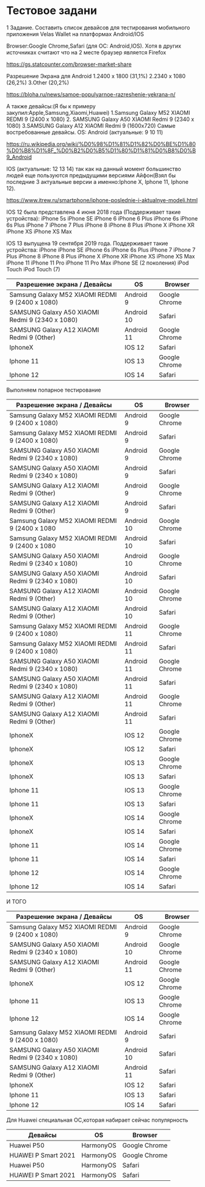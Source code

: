 # Тестовое задани
1 Задание. Составить список девайсов для тестирования мобильного приложения Velas Wallet на платформах Android/IOS

Browser:Google Chrome,Safari (для ОС: Android,IOS). Хотя в других источниках считают что на 2 месте браузер является Firefox 

https://gs.statcounter.com/browser-market-share

Разрешение Экрана для Android 
1.2400 x 1800 (31,1%)
2.2340 х 1080 (26,2%)
3.Other (20,2%)

https://bloha.ru/news/samoe-populyarnoe-razreshenie-yekrana-n/

А также девайсы:(Я бы к примеру закупил:Apple,Samsung,Xiaomi,Huawei)
1.Samsung Galaxy M52 XIAOMI REDMI 9 (2400 х 1080) 
2. SAMSUNG Galaxy A50 XIAOMI Redmi 9 (2340 х 1080) 
3.SAMSUNG Galaxy A12 XIAOMI Redmi 9 (1600x720)
Самые востребованные девайсы.
OS: Android (актуальные: 9 10 11)

https://ru.wikipedia.org/wiki/%D0%98%D1%81%D1%82%D0%BE%D1%80%D0%B8%D1%8F_%D0%B2%D0%B5%D1%80%D1%81%D0%B8%D0%B9_Android

IOS (актуальные: 12 13 14) так как на данный момент большинство людей еще пользуются предыдущими версиями Айфон(Взял бы последние 3 актуальные версии а именно:Iphone X, Iphone 11, Iphone 12).

https://www.itrew.ru/smartphone/iphone-poslednie-i-aktualnye-modeli.html

IOS 12 была представлена 4 июня 2018 года
(Поддерживает такие устройства):
iPhone 5s
iPhone SE
iPhone 6
iPhone 6 Plus
iPhone 6s
iPhone 6s Plus
iPhone 7
iPhone 7 Plus
iPhone 8
iPhone 8 Plus
iPhone X
iPhone XR
iPhone XS
iPhone XS Max

IOS 13 выпущена 19 сентября 2019 года. Поддерживает такие устройства:
iPhone
iPhone SE
iPhone 6s
iPhone 6s Plus
iPhone 7
iPhone 7 Plus
iPhone 8
iPhone 8 Plus
iPhone X
iPhone XR
iPhone XS
iPhone XS Max
iPhone 11
iPhone 11 Pro
iPhone 11 Pro Max
iPhone SE (2 поколения)
iPod Touch
iPod Touch (7)

Разрешение экрана / Девайсы | OS | Browser |
------------ | ------------- | -------------
Samsung Galaxy M52 XIAOMI REDMI 9 (2400 x 1080) | Android 9 | Google Chrome
SAMSUNG Galaxy A50 XIAOMI Redmi 9 (2340 х 1080)  | Android 10 | Safari
SAMSUNG Galaxy A12 XIAOMI Redmi 9 (Other)  | Android 11 | Google Chrome
IphoneX | IOS 12 | Safari
Iphone 11 | IOS 13 | Google Chrome
Iphone 12 | IOS 14 | Safari

Выполняем попарное тестирование

Разрешение экрана / Девайсы | OS | Browser |
------------ | ------------- | -------------
Samsung Galaxy M52 XIAOMI REDMI 9 (2400 x 1080) | Android 9 | Google Chrome
Samsung Galaxy M52 XIAOMI REDMI 9 (2400 x 1080) | Android 9 | Safari
SAMSUNG Galaxy A50 XIAOMI Redmi 9 (2340 х 1080) | Android 9 | Google Chrome
SAMSUNG Galaxy A50 XIAOMI Redmi 9 (2340 х 1080) | Android 9 | Safari
SAMSUNG Galaxy A12 XIAOMI Redmi 9 (Other) | Android 9 | Google Chrome
SAMSUNG Galaxy A12 XIAOMI Redmi 9 (Other) | Android 9 | Safari
Samsung Galaxy M52 XIAOMI REDMI 9 (2400 x 1080 | Android 10 | Google Chrome
Samsung Galaxy M52 XIAOMI REDMI 9 (2400 x 1080 | Android 10 | Safari
SAMSUNG Galaxy A50 XIAOMI Redmi 9 (2340 х 1080) | Android 10 | Google Chrome
SAMSUNG Galaxy A50 XIAOMI Redmi 9 (2340 х 1080) | Android 10 | Safari
SAMSUNG Galaxy A12 XIAOMI Redmi 9 (Other) | Android 10 | Google Chrome
SAMSUNG Galaxy A12 XIAOMI Redmi 9 (Other) | Android 10 | Safari
Samsung Galaxy M52 XIAOMI REDMI 9 (2400 x 1080) | Android 11 | Google Chrome
Samsung Galaxy M52 XIAOMI REDMI 9 (2400 x 1080) | Android 11 | Safari
SAMSUNG Galaxy A50 XIAOMI Redmi 9 (2340 х 1080) | Android 11 | Google Chrome
SAMSUNG Galaxy A50 XIAOMI Redmi 9 (2340 х 1080) | Android 11 | Safari
SAMSUNG Galaxy A12 XIAOMI Redmi 9 (Other) | Android 11 | Google Chrome
SAMSUNG Galaxy A12 XIAOMI Redmi 9 (Other) | Android 11 | Safari
IphoneX | IOS 12 | Google Chrome
IphoneX | IOS 12 | Safari
IphoneX | IOS 13 | Google Chrome
IphoneX | IOS 13 | Safari
Iphone 11 | IOS 13 | Google Chrome
Iphone 11 | IOS 13 | Safari
IphoneX | IOS 14 | Google Chrome
IphoneX | IOS 14 | Safari
Iphone 11 | IOS 14 | Google Chrome
Iphone 11 | IOS 14 | Safari
Iphone 12 | IOS 14 | Google Chrome
Iphone 12 | IOS 14 | Safari

И ТОГО

Разрешение экрана / Девайсы | OS | Browser |
------------ | ------------- | -------------
Samsung Galaxy M52 XIAOMI REDMI 9 (2400 x 1080) | Android 9 | Google Chrome
SAMSUNG Galaxy A50 XIAOMI Redmi 9 (2340 х 1080) | Android 10 | Google Chrome
SAMSUNG Galaxy A12 XIAOMI Redmi 9 (Other) | Android 11 | Google Chrome
IphoneX | IOS 12 | Google Chrome
Iphone 11 | IOS 13 | Google Chrome
Iphone 12 | IOS 14 | Google Chrome
Samsung Galaxy M52 XIAOMI REDMI 9 (2400 x 1080) | Android 9 | Safari
SAMSUNG Galaxy A50 XIAOMI Redmi 9 (2340 х 1080) | Android 10 | Safari
SAMSUNG Galaxy A12 XIAOMI Redmi 9 (Other) | Android 11 | Safari
IphoneX | IOS 12 | Safari
Iphone 11 | IOS 13 | Safari
Iphone 12 | IOS 14 | Safari

Для Huawei специальная ОС,которая набирает сейчас популярность

Девайсы | OS | Browser |
------------ | ------------- | -------------
Huawei P50 | HarmonyOS | Google Chrome
HUAWEI P Smart 2021 | HarmonyOS | Google Chrome
Huawei P50 | HarmonyOS | Safari
HUAWEI P Smart 2021 | HarmonyOS | Safari
